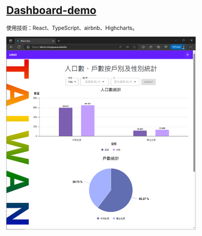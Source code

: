 # <a href="https://ming-hc.github.io/Dashboard-demo/">Dashboard-demo</a>
<p>使用技術：React、TypeScript、airbnb、Highcharts。</p>
<img src="https://github.com/Ming-HC/Dashboard-demo/blob/7018415e451357eec79b6174a04ec9f28f1b2b07/dashboard-demo.png" />
